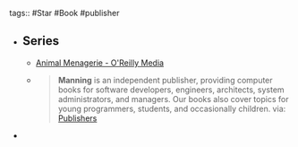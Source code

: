 tags:: #Star #Book #publisher

- ## Series
  - [Animal Menagerie - O'Reilly Media](https://www.oreilly.com/animals.csp)
  - > **Manning** is an independent publisher, providing computer books for software developers, engineers, architects, system administrators, and managers. Our books also cover topics for young programmers, students, and occasionally children.
    via: [Publishers](https://www.oreilly.com/publisher/manning-publications/)
-